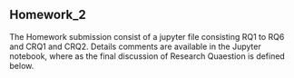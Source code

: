 ## Homework_2
The Homework submission consist of a jupyter file consisting RQ1 to RQ6 and CRQ1 and CRQ2.
Details comments are available in the Jupyter notebook, where as the final discussion of Research Quaestion is defined below.

